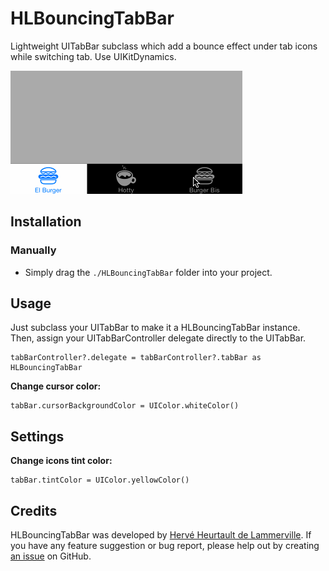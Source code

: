 # HLBouncingTabBar

Lightweight UITabBar subclass which add a bounce effect under tab icons while switching tab. Use UIKitDynamics.

![HLBouncingTabBar sample](https://raw.githubusercontent.com/fiftydegrees/HLBouncingTabBar/master/README-Files/hlbouncingtabbar-sample.gif)

## Installation

### Manually

* Simply drag the `./HLBouncingTabBar` folder into your project.

## Usage

Just subclass your UITabBar to make it a HLBouncingTabBar instance. Then, assign your UITabBarController delegate directly to the UITabBar.

```
tabBarController?.delegate = tabBarController?.tabBar as HLBouncingTabBar
```

**Change cursor color:**

```
tabBar.cursorBackgroundColor = UIColor.whiteColor()
```

## Settings

**Change icons tint color:**

```
tabBar.tintColor = UIColor.yellowColor()
```

## Credits

HLBouncingTabBar was developed by [Hervé Heurtault de Lammerville](http://www.hervedroit.com). If you have any feature suggestion or bug report, please help out by creating [an issue](https://github.com/fiftydegrees/HLBouncingTabBar/issues/new) on GitHub.